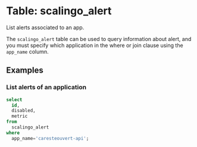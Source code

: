 # Table: scalingo_alert

List alerts associated to an app.

The `scalingo_alert` table can be used to query information about alert, and you must specify which application in the where or join clause using the `app_name` column.

## Examples

### List alerts of an application

```sql
select
  id,
  disabled,
  metric
from
  scalingo_alert
where
  app_name='caresteouvert-api';
```
